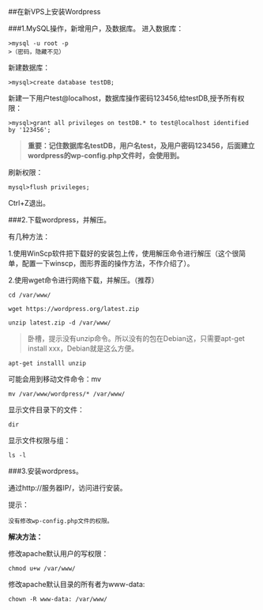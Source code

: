 ##在新VPS上安装Wordpress


###1.MySQL操作，新增用户，及数据库。
进入数据库：

    >mysql -u root -p
    >（密码，隐藏不见）

新建数据库：

    >mysql>create database testDB;

新建一下用户test@localhost，数据库操作密码123456,给testDB,授予所有权限：

    >mysql>grant all privileges on testDB.* to test@localhost identified by '123456';

>**重要：记住数据库名testDB，用户名test，及用户密码123456，后面建立wordpress的wp-config.php文件时，会使用到。**

刷新权限：

    mysql>flush privileges;

Ctrl+Z退出。

###2.下载wordpress，并解压。

有几种方法：

1.使用WinScp软件把下载好的安装包上传，使用解压命令进行解压（这个很简单，配置一下winscp，图形界面的操作方法，不作介绍了）。

2.使用wget命令进行网络下载，并解压。（推荐）

    cd /var/www/

    wget https://wordpress.org/latest.zip

    unzip latest.zip -d /var/www/

>卧槽，提示没有unzip命令。所以没有的包在Debian这，只需要apt-get install xxx，Debian就是这么方便。

    apt-get installl unzip

可能会用到移动文件命令：mv
    
    mv /var/www/wordpress/* /var/www/

显示文件目录下的文件：

    dir

显示文件权限与组：

    ls -l

###3.安装wordpress。

通过http://服务器IP/，访问进行安装。

提示：

    没有修改wp-config.php文件的权限。

**解决方法：**

修改apache默认用户的写权限：

    chmod u+w /var/www/

修改apache默认目录的所有者为www-data:

    chown -R www-data: /var/www/

